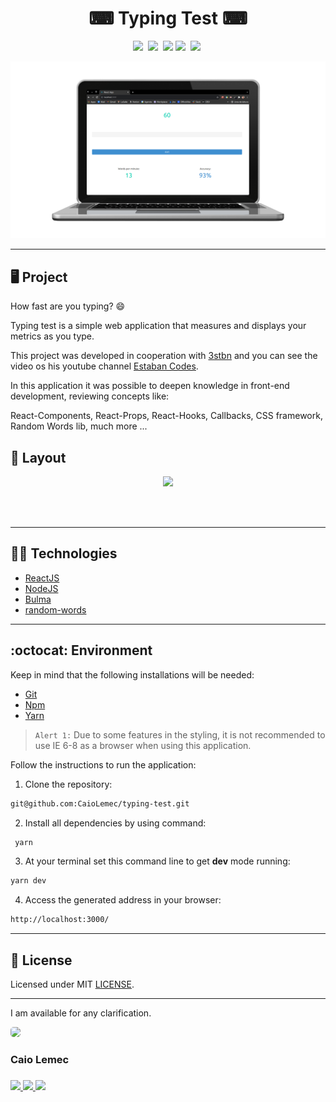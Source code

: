 
<h1 align="center">⌨   Typing Test   ⌨</h1>
<p align="center">
  <a href="#desktop_computer-project"><img src="https://img.shields.io/static/v1?label=&message=Project&color=333333&style=for-the-badge&logo=Next.js"/></a>&nbsp;
   <a href="#nail_care-layout"><img src="https://img.shields.io/static/v1?label=&message=Layout&color=2DBEB1&style=for-the-badge&logo=CSS3"/></a>&nbsp;
  <a href="#technologist-technologies"><img src="https://img.shields.io/static/v1?label=&message=Technologies&color=333333&style=for-the-badge&logo=Jamstack"/></a>
  <a href="#octocat-environment"><img src="https://img.shields.io/static/v1?label=&message=Environment&color=333333&style=for-the-badge&logo=visual-studio-code"/></a>&nbsp;
  <a href="#bookmark_tabs-license"><img src="https://img.shields.io/static/v1?label=&message=License&color=333333&style=for-the-badge&logo=LibreOffice"/></a>&nbsp;
</p>
<p align="center">
 <img alt="typing test mockup" src="./public/typingTest.png" width="auto">
</p>
<hr>

## :desktop_computer: Project

How fast are you typing? 😄

Typing test is a simple web application that measures and displays your metrics as you type.

This project was developed in cooperation with [3stbn](https://github.com/3stbn) and you can see the video os his youtube channel [Estaban Codes](https://www.youtube.com/channel/UCbWV65OoGP6mw2pGd0c5E-g).

In this application it was possible to deepen knowledge in front-end development, reviewing concepts like:

React-Components,
React-Props,
React-Hooks,
Callbacks,
CSS framework,
Random Words lib,
much more ...

## :nail_care: Layout
<p align="center">
<img src="./public/typingTest.gif" width="auto"/>

</p>
<br>
<br>
<hr>

## :technologist: Technologies

- [ReactJS](https://pt-br.reactjs.org/)
- [NodeJS](https://nodejs.org/en/)
- [Bulma](https://bulma.io/)
- [random-words](https://www.npmjs.com/package/random-words)

<hr>

## :octocat: Environment

Keep in mind that the following installations will be needed:

- [Git](https://git-scm.com/book/pt-br/v2/Come%C3%A7ando-Instalando-o-Git)
- [Npm](https://www.npmjs.com/) 
- [Yarn](https://yarnpkg.com/) 

>`Alert 1:` Due to some features in the styling, it is not recommended to use IE 6-8 as a browser when using this application. <br>

Follow the instructions to run the application:

1. Clone the repository: 
```bash 
git@github.com:CaioLemec/typing-test.git
```
2. Install all dependencies by using command:
```bash
 yarn
 ```
3. At your terminal set this command line to get <strong>dev</strong> mode running:
```bash
yarn dev
```
4. Access the generated address in your browser:
```bash
http://localhost:3000/
```
<hr>

## :bookmark_tabs: License

Licensed under MIT [LICENSE](./LICENSE.md).

<hr>

I am available for any clarification. 
    
<img style="border-radius: 30%;" src="https://avatars3.githubusercontent.com/u/59886891?s=460&v=4" width="75px;"/>
<h3>Caio Lemec<h3>
<a href="https://t.me/caiolemec"><img src="https://img.shields.io/badge/Telegram-333333?style=for-the-badge&logo=telegram&logoColor=white"/>
<a href="mailto:caiolemec@gmail.com"><img src="https://img.shields.io/static/v1?label=&message=E-mail&color=333333&style=for-the-badge&logo=Gmail"/>
<a href="https://www.linkedin.com/in/caiolemec/"><img src="https://img.shields.io/static/v1?label=&message=LinkedIn&color=333333&style=for-the-badge&logo=linkedin"/>
<br>
</p>
